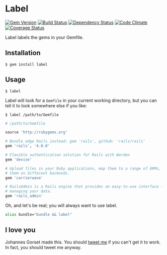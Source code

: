 # Label

[![Gem Version](https://img.shields.io/gem/v/label.svg)](https://rubygems.org/gems/label)
[![Build Status](https://img.shields.io/travis/jgorset/label.svg)](https://travis-ci.org/jgorset/label)
[![Dependency Status](https://img.shields.io/gemnasium/jgorset/label.svg)](https://gemnasium.com/jgorset/label)
[![Code Climate](https://img.shields.io/codeclimate/github/jgorset/label.svg)](https://codeclimate.com/github/jgorset/label)
[![Coverage Status](https://img.shields.io/coveralls/jgorset/label.svg)](https://coveralls.io/r/jgorset/label)

Label labels the gems in your Gemfile.

## Installation

    $ gem install label

## Usage

    $ label

Label will look for a `Gemfile` in your current working directory, but you can
tell it to look somewhere else if you like:

    $ label /path/to/Gemfile

```ruby
# /path/to/Gemfile

source 'http://rubygems.org'

# Bundle edge Rails instead: gem 'rails', github: 'rails/rails'
gem 'rails', '4.0.0'

# Flexible authentication solution for Rails with Warden
gem 'devise'

# Upload files in your Ruby applications, map them to a range of ORMs, store
# them on different backends.
gem 'carrierwave'

# RailsAdmin is a Rails engine that provides an easy-to-use interface for
# managing your data.
gem 'rails_admin'
```

Oh, and let's be real; you will always want to use label.

```bash
alias bundle="bundle && label"
```

## I love you

Johannes Gorset made this. You should [tweet me](http://twitter.com/jgorset) if you can't get
it to work. In fact, you should tweet me anyway.
